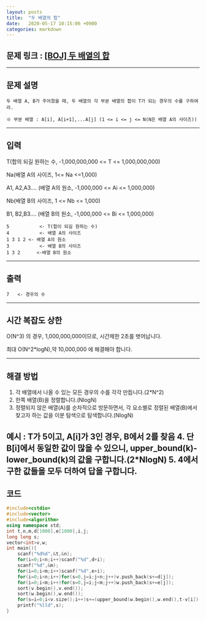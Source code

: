 ```yaml
---
layout: posts
title:  "두 배열의 합"
date:   2020-05-17 10:15:06 +0900
categories: markdown
---
```

## 문제 링크 : [[BOJ] 두 배열의 합](https://www.acmicpc.net/problem/2143 "[BOJ] 두 배열의 합")
---
## 문제 설명
    두 배열 A, B가 주어졌을 때, 두 배열의 각 부분 배열의 합이 T가 되는 경우의 수를 구하여라.

	※ 부분 배열 : A[i], A[i+1],...A[j] (1 <= i <= j <= N(N은 배열 A의 사이즈))
---
## 입력
T(합의 되길 원하는 수, -1,000,000,000 <= T <= 1,000,000,000)

Na(배열 A의 사이즈, 1<= Na <=1,000)

A1, A2,A3.... (배열 A의 원소, -1,000,000 <= Ai <= 1,000,000)

Nb(배열 B의 사이즈, 1 <= Nb <= 1,000)

B1, B2,B3.... (배열 B의 원소, -1,000,000 <= Bi <= 1,000,000)
```
5			<- T(합이 되길 원하는 수)
4			<- 배열 A의 사이즈
1 3 1 2	<- 배열 A의 원소
3			<- 배열 B의 사이즈
1 3 2	   <-배열 B의 원소
```
---
## 출력
```
7	<- 경우의 수
```
---
## 시간 복잡도 상한
O(N^3) 의 경우, 1,000,000,000이므로, 시간제한 2초를 벗어납니다.

최대 O(N^2*logN),약 10,000,000 에 해결해야 합니다.

---
## 해결 방법
1. 각 배열에서 나올 수 있는 모든 경우의 수를 각각 만듭니다.(2*N^2)
2. 한쪽 배열(B)을 정렬합니다.(NlogN)
3. 정렬되지 않은 배열(A)를 순차적으로 방문하면서, 각 요소별로 정렬된 배열(B)에서 찾고자 하는 값을 이분 탐색으로 탐색합니다.(NlogN)

예시 : T가 5이고, A[i]가 3인 경우, B에서 2를 찾음
4. 단 B[i]에서 동일한 값이 많을 수 있으니, upper_bound(k)-lower_bound(k)의 값을 구합니다.(2*NlogN)
5. 4에서 구한 값들을 모두 더하여 답을 구합니다.
---
## 코드
```c++
#include<cstdio>
#include<vector>
#include<algorithm>
using namespace std;
int t,n,m,d[1000],e[1000],i,j;
long long s;
vector<int>v,w;
int main(){
    scanf("%d%d",&t,&n);
    for(i=0;i<n;i++)scanf("%d",d+i);
    scanf("%d",&m);
    for(i=0;i<m;i++)scanf("%d",e+i);
    for(i=0;i<n;i++)for(s=0,j=i;j<n;j++)v.push_back(s+=d[j]);
    for(i=0;i<m;i++)for(s=0,j=i;j<m;j++)w.push_back(s+=e[j]);
    sort(v.begin(),v.end());
    sort(w.begin(),w.end());
    for(s=i=0;i<v.size();i++)s+=(upper_bound(w.begin(),w.end(),t-v[i])-w.begin())-(lower_bound(w.begin(),w.end(),t-v[i])-w.begin());
    printf("%lld",s);
}

```